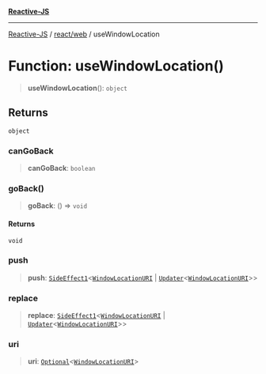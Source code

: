 [**Reactive-JS**](../../../README.md)

***

[Reactive-JS](../../../README.md) / [react/web](../README.md) / useWindowLocation

# Function: useWindowLocation()

> **useWindowLocation**(): `object`

## Returns

`object`

### canGoBack

> **canGoBack**: `boolean`

### goBack()

> **goBack**: () => `void`

#### Returns

`void`

### push

> **push**: [`SideEffect1`](../../../functions/type-aliases/SideEffect1.md)\<[`WindowLocationURI`](../../../web/interfaces/WindowLocationURI.md) \| [`Updater`](../../../functions/type-aliases/Updater.md)\<[`WindowLocationURI`](../../../web/interfaces/WindowLocationURI.md)\>\>

### replace

> **replace**: [`SideEffect1`](../../../functions/type-aliases/SideEffect1.md)\<[`WindowLocationURI`](../../../web/interfaces/WindowLocationURI.md) \| [`Updater`](../../../functions/type-aliases/Updater.md)\<[`WindowLocationURI`](../../../web/interfaces/WindowLocationURI.md)\>\>

### uri

> **uri**: [`Optional`](../../../functions/type-aliases/Optional.md)\<[`WindowLocationURI`](../../../web/interfaces/WindowLocationURI.md)\>
